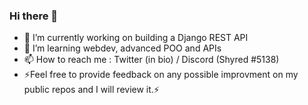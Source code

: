 ### Hi there 👋

<!--
**Shyrred/Shyrred** is a ✨ _special_ ✨ repository because its `README.md` (this file) appears on your GitHub profile.

Here are some ideas to get you started:-->

- 🔭 I’m currently working on building a Django REST API
- 🌱 I’m learning webdev, advanced POO and APIs
- 📫 How to reach me : Twitter (in bio) / Discord (Shyred #5138)
- ⚡Feel free to provide feedback on any possible improvment on my public repos and I will review it.⚡
